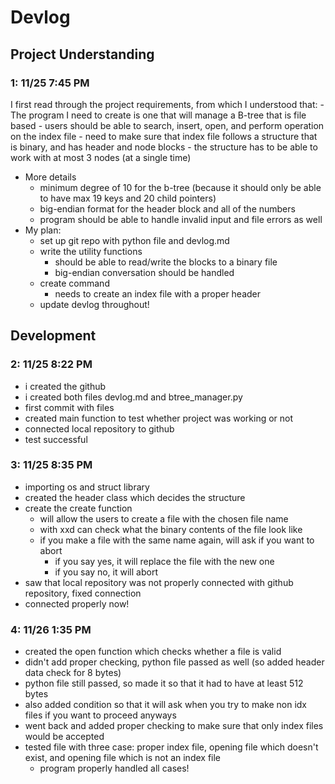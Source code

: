 # Devlog


## Project Understanding
### 1: 11/25 7:45 PM

I first read through the project requirements, from which I understood that:
    - The program I need to create is one that will manage a B-tree that is file based
    - users should be able to search, insert, open, and perform operation on the index file
    - need to make sure that index file follows a structure that is binary, and has header and node blocks
    - the structure has to be able to work with at most 3 nodes (at a single time)
- More details
    - minimum degree of 10 for the b-tree (because it should only be able to have max 19 keys and 20 child pointers)
    - big-endian format for the header block and all of the numbers
    - program should be able to handle invalid input and file errors as well
- My plan:
    - set up git repo with python file and devlog.md
    - write the utility functions
        - should be able to read/write the blocks to a binary file
        - big-endian conversation should be handled
    - create command
        - needs to create an index file with a proper header
    - update devlog throughout!

## Development
### 2: 11/25 8:22 PM

- i created the github
- i created both files devlog.md and btree_manager.py
- first commit with files
- created main function to test whether project was working or not
- connected local repository to github
- test successful

### 3: 11/25 8:35 PM

- importing os and struct library
- created the header class which decides the structure
- create the create function
    - will allow the users to create a file with the chosen file name
    - with xxd can check what the binary contents of the file look like
    - if you make a file with the same name again, will ask if you want to abort
        - if you say yes, it will replace the file with the new one
        - if you say no, it will abort
- saw that local repository was not properly connected with github repository, fixed connection
- connected properly now!

### 4: 11/26 1:35 PM
- created the open function which checks whether a file is valid
- didn't add proper checking, python file passed as well (so added header data check for 8 bytes)
- python file still passed, so made it so that it had to have at least 512 bytes
- also added condition so that it will ask when you try to make non idx files if you want to proceed anyways
- went back and added proper checking to make sure that only index files would be accepted
- tested file with three case: proper index file, opening file which doesn't exist, and opening file which is not an index file
    - program properly handled all cases! 